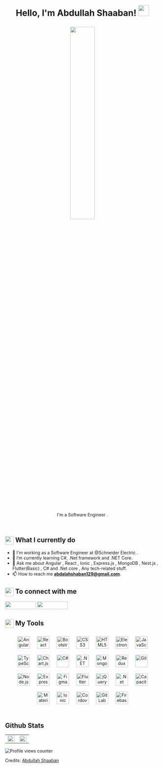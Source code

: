 <h1><p align="center">Hello, I'm Abdullah Shaaban! <a href="#"><img src="https://media.giphy.com/media/hvRJCLFzcasrR4ia7z/giphy.gif" width="35px"></h1></a></p>

<p align="center" ><img 
 src="https://user-images.githubusercontent.com/22797857/90096358-dba16400-dd54-11ea-8e44-e181ada72661.gif" width="40%"/></p>

<p align="center">I'm a Software Engineer .</p><br/>

<summary><h2><img src="https://emojis.slackmojis.com/emojis/images/1453406830/264/success-kid.png?1453406830" align="center"
                width="28" /> What I currently do</h2></summary>

- 🔭 I'm working as a Software Engineer at @Schneider Electric .
- 🌱 I’m currently learning C#, .Net framework and .NET Core.
- 💬 Ask me about Angular , React , Ionic , Express.js , MongoDB , Nest.js , Flutter(Basic) , C# and .Net core , Any tech-related stuff.
- 📫 How to reach me **abdalahshaban129@gmail.com**.

<summary><h2><img src="https://emojis.slackmojis.com/emojis/images/1579216111/7550/pikachu_wave.gif?1579216111" align="center"
                width="28" /> To connect with me</h2></summary>

<p align = "center">
 
[<img width="100" height="25" src="https://img.shields.io/badge/linkedin-%230077B5.svg?&style=for-the-badge&logo=linkedin&logoColor=white" />](https://linkedin.com/in/abdullah-shaaban-22322a15b)
[<img width="100" height="25" src="https://img.shields.io/badge/twitter-%231877F2.svg?&style=for-the-badge&logo=twitter&logoColor=white" />](https://twitter.com/abdalahzamalek) 
</p>

<summary><h2><img src="https://emojis.slackmojis.com/emojis/images/1471045839/793/computerrage.gif?1471045839" align="center"
                width="28" /> My Tools</h2></summary>

<div align="center">  
<img style="margin: 10px" src="https://profilinator.rishav.dev/skills-assets/angularjs-original.svg" alt="Angular" height="40" /></a>  
<img style="margin: 10px" src="https://profilinator.rishav.dev/skills-assets/react-original-wordmark.svg" alt="React" height="40" /></a>  
<img style="margin: 10px" src="https://profilinator.rishav.dev/skills-assets/bootstrap-plain.svg" alt="Bootstrap" height="40" /></a>  
<img style="margin: 10px" src="https://profilinator.rishav.dev/skills-assets/css3-original-wordmark.svg" alt="CSS3" height="40" /></a>  
<img style="margin: 10px" src="https://profilinator.rishav.dev/skills-assets/html5-original-wordmark.svg" alt="HTML5" height="40" /></a>  
<img style="margin: 10px" src="https://profilinator.rishav.dev/skills-assets/electron-original.svg" alt="Electron" height="40" /></a>  
<img style="margin: 10px" src="https://profilinator.rishav.dev/skills-assets/javascript-original.svg" alt="JavaScript" height="40" /></a>  
<img style="margin: 10px" src="https://profilinator.rishav.dev/skills-assets/typescript-original.svg" alt="TypeScript" height="40" /></a>  
<img style="margin: 10px" src="https://profilinator.rishav.dev/skills-assets/logo-title.svg" alt="Chart.js" height="40" /></a>  
<img style="margin: 10px" src="https://profilinator.rishav.dev/skills-assets/csharp-original.svg" alt="C#" height="40" /></a>  
<img style="margin: 10px" src="https://profilinator.rishav.dev/skills-assets/dot-net-original-wordmark.svg" alt=".NET" height="40" /></a>  
<img style="margin: 10px" src="https://profilinator.rishav.dev/skills-assets/mongodb-original-wordmark.svg" alt="MongoDB" height="40" /></a>  
<img style="margin: 10px" src="https://profilinator.rishav.dev/skills-assets/redux-original.svg" alt="Redux" height="40" /></a>  
<img style="margin: 10px" src="https://profilinator.rishav.dev/skills-assets/git-scm-icon.svg" alt="Git" height="40" /></a>  
<img style="margin: 10px" src="https://profilinator.rishav.dev/skills-assets/nodejs-original-wordmark.svg" alt="Node.js" height="40" /></a>  
<img style="margin: 10px" src="https://profilinator.rishav.dev/skills-assets/express-original-wordmark.svg" alt="Express.js" height="40" /></a>  
<img style="margin: 10px" src="https://profilinator.rishav.dev/skills-assets/figma-icon.svg" alt="Figma" height="40" /></a>  
<img style="margin: 10px" src="https://profilinator.rishav.dev/skills-assets/flutterio-icon.svg" alt="Flutter" height="40" /></a>  
<img style="margin: 10px" src="https://profilinator.rishav.dev/skills-assets/jquery.png" alt="jQuery" height="40" /></a>  
<img style="margin: 10px" src="https://profilinator.rishav.dev/skills-assets/dotnetcore.png" alt=".Net Core" height="40" /></a>  
<img style="margin: 10px" src="https://profilinator.rishav.dev/skills-assets/capacitor.svg" alt="Capacitor" height="40" /></a>  
<img style="margin: 10px" src="https://profilinator.rishav.dev/skills-assets/mui.png" alt="Material UI" height="40" /></a>  
<img style="margin: 10px" src="https://profilinator.rishav.dev/skills-assets/ionic.svg" alt="Ionic" height="40" /></a>  
<img style="margin: 10px" src="https://profilinator.rishav.dev/skills-assets/cordova.png" alt="Cordova" height="40" /></a>  
<img style="margin: 10px" src="https://profilinator.rishav.dev/skills-assets/gitlab.svg" alt="GitLab" height="40" /></a>  
<img style="margin: 10px" src="https://profilinator.rishav.dev/skills-assets/firebase.png" alt="Firebase" height="40" /> 
</div>

<br>

## Github Stats

<table style="width: 100% !important"><tr><td valign="top" >

<img src="https://github-readme-stats.vercel.app/api?username=abdalahshaban07&show_icons=true&count_private=true&hide_border=true" align="left" style="width: 100%" />

</td><td valign="top" >

<img src="https://github-readme-stats.vercel.app/api/top-langs/?username=abdalahshaban07&hide_border=true&layout=compact" align="left" style="width: 100%" />

</td></tr></table>

![Profile views counter](https://komarev.com/ghpvc/?username=abdalahshaban07&&style=flat-square)

Credits: [Abdullah Shaaban](https://github.com/abdalahshaban07)
